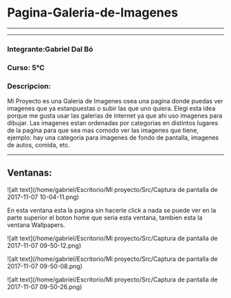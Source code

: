 # Pagina-Galeria-de-Imagenes
-----
-----

### Integrante:Gabriel Dal Bó

### Curso: 5°C

### Descripcion:

Mi Proyecto es una Galeria de Imagenes osea una pagina donde puedas ver imagenes que ya estanpuestas o subir las que uno quiera. Elegi esta idea porque me gusta usar las galerias de internet ya que ahi uso imagenes para dibujar. Las imagenes estan ordenadas por categorias en distintos lugares de la pagina para que sea mas comodo ver las imagenes que tiene, ejemplo: hay una categoria para imagenes de fondo de pantalla, imagenes de autos, comida, etc.

----

## Ventanas:
![alt text](/home/gabriel/Escritorio/Mi proyecto/Src/Captura de pantalla de 2017-11-07 10-04-11.png)

En esta ventana esta la pagina sin hacerle click a nada se puede ver en la parte superior el boton home que seria esta ventana, tambien esta la ventana Wallpapers.

![alt text](/home/gabriel/Escritorio/Mi proyecto/Src/Captura de pantalla de 2017-11-07 09-50-12.png)

![alt text](/home/gabriel/Escritorio/Mi proyecto/Src/Captura de pantalla de 2017-11-07 09-50-08.png)

![alt text](/home/gabriel/Escritorio/Mi proyecto/Src/Captura de pantalla de 2017-11-07 09-50-26.png)



